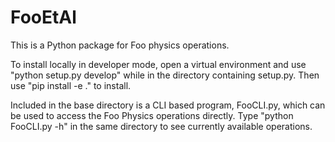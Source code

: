 # FooEtAl
 This is a Python package for Foo physics operations.

 To install locally in developer mode, open a virtual environment and use "python setup.py develop" while in the directory containing setup.py. Then use "pip install -e ." to install.

 Included in the base directory is a CLI based program, FooCLI.py, which can be used to access the Foo Physics operations directly. Type "python FooCLI.py -h" in the same directory to see currently available operations.
